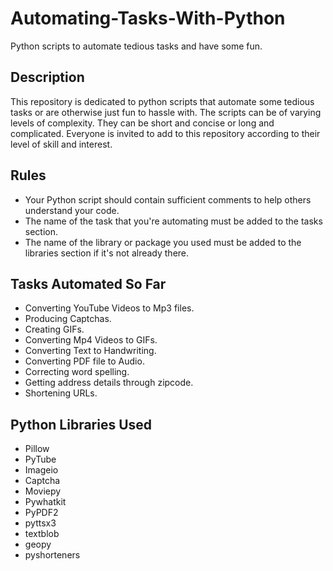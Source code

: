 # Automating-Tasks-With-Python
Python scripts to automate tedious tasks and have some fun.

## Description
This repository is dedicated to python scripts that automate some tedious tasks or are otherwise just fun to hassle with. The scripts can be of varying levels of complexity. They can be short and concise or long and complicated. Everyone is invited to add to this repository according to their level of skill and interest.

## Rules
* Your Python script should contain sufficient comments to help others understand your code.
* The name of the task that you're automating must be added to the tasks section.
* The name of the library or package you used must be added to the libraries section if it's not already there.

## Tasks Automated So Far
* Converting YouTube Videos to Mp3 files.
* Producing Captchas.
* Creating GIFs.
* Converting Mp4 Videos to GIFs.
* Converting Text to Handwriting.
* Converting PDF file to Audio.
* Correcting word spelling.
* Getting address details through zipcode.
* Shortening URLs.

## Python Libraries Used
* Pillow
* PyTube
* Imageio
* Captcha
* Moviepy
* Pywhatkit
* PyPDF2
* pyttsx3
* textblob
* geopy
* pyshorteners
